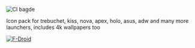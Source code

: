 ![CI bagde](https://gitlab.com/xphnx/icecons_fork/badges/master/build.svg)

Icon pack for trebuchet, kiss, nova, apex, holo, asus, adw and many more launchers, includes 4k wallpapers too



[![F-Droid](https://f-droid.org/wiki/images/0/06/F-Droid-button_get-it-on.png)](https://f-droid.org/repository/browse/?fdid=ovh.ice.icecons)
